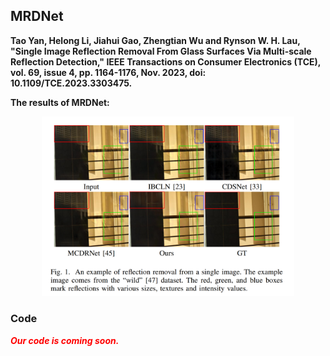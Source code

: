 ## MRDNet

**Tao Yan, Helong Li, Jiahui Gao, Zhengtian Wu and Rynson W. H. Lau, "Single Image Reflection Removal From Glass Surfaces Via Multi-scale Reflection Detection," IEEE Transactions on Consumer Electronics (TCE), vol. 69, issue 4, pp. 1164-1176, Nov. 2023, doi: 10.1109/TCE.2023.3303475.**

**The results of MRDNet:** 
<p align="center">
  <img src="https://github.com/YT3DVision/MRDNet/blob/main/figure/result.png" style="width:80%" />
</p>




### Code

***<font color="red">Our code is coming soon.</font>***


